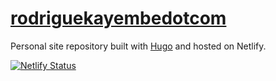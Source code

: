 # [rodriguekayembedotcom](https://rodriguekayembe.com)

Personal site repository built with [Hugo](gohugo.io) and hosted on Netlify.  

[![Netlify Status](https://api.netlify.com/api/v1/badges/c1579c74-f753-4d53-adb7-2f0d917f3a9e/deploy-status)](https://app.netlify.com/sites/rodriguekayembe/deploys)

